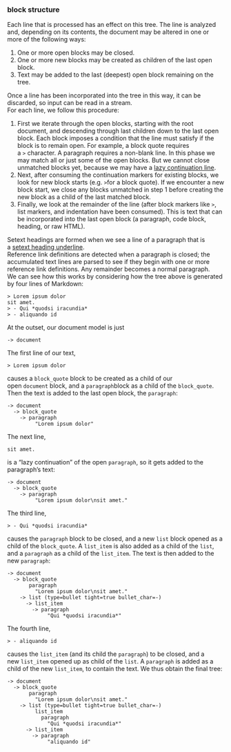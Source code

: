 ### block structure

Each line that is processed has an effect on this tree. The line is analyzed and, depending on its contents, the document may be altered in one or more of the following ways:  

1.  One or more open blocks may be closed.
2.  One or more new blocks may be created as children of the last open block.
3.  Text may be added to the last (deepest) open block remaining on the tree.

Once a line has been incorporated into the tree in this way, it can be discarded, so input can be read in a stream.  
For each line, we follow this procedure:  

1.  First we iterate through the open blocks, starting with the root document, and descending through last children down to the last open block. Each block imposes a condition that the line must satisfy if the block is to remain open. For example, a block quote requires a `>` character. A paragraph requires a non-blank line. In this phase we may match all or just some of the open blocks. But we cannot close unmatched blocks yet, because we may have a [lazy continuation line](https://github.github.com/gfm/#lazy-continuation-line).
2.  Next, after consuming the continuation markers for existing blocks, we look for new block starts (e.g. `>`for a block quote). If we encounter a new block start, we close any blocks unmatched in step 1 before creating the new block as a child of the last matched block.
3.  Finally, we look at the remainder of the line (after block markers like `>`, list markers, and indentation have been consumed). This is text that can be incorporated into the last open block (a paragraph, code block, heading, or raw HTML).

Setext headings are formed when we see a line of a paragraph that is a [setext heading underline](https://github.github.com/gfm/#setext-heading-underline).  
Reference link definitions are detected when a paragraph is closed; the accumulated text lines are parsed to see if they begin with one or more reference link definitions. Any remainder becomes a normal paragraph.  
We can see how this works by considering how the tree above is generated by four lines of Markdown:  

    > Lorem ipsum dolor
    sit amet.
    > - Qui *quodsi iracundia*
    > - aliquando id

At the outset, our document model is just  

    -> document

The first line of our text,  

    > Lorem ipsum dolor

causes a `block_quote` block to be created as a child of our open `document` block, and a `paragraph`block as a child of the `block_quote`. Then the text is added to the last open block, the `paragraph`:  

    -> document
      -> block_quote
        -> paragraph
             "Lorem ipsum dolor"

The next line,  

    sit amet.

is a “lazy continuation” of the open `paragraph`, so it gets added to the paragraph’s text:  

    -> document
      -> block_quote
        -> paragraph
             "Lorem ipsum dolor\nsit amet."

The third line,  

    > - Qui *quodsi iracundia*

causes the `paragraph` block to be closed, and a new `list` block opened as a child of the `block_quote`. A `list_item` is also added as a child of the `list`, and a `paragraph` as a child of the `list_item`. The text is then added to the new `paragraph`:  

    -> document
      -> block_quote
           paragraph
             "Lorem ipsum dolor\nsit amet."
        -> list (type=bullet tight=true bullet_char=-)
          -> list_item
            -> paragraph
                 "Qui *quodsi iracundia*"

The fourth line,  

    > - aliquando id

causes the `list_item` (and its child the `paragraph`) to be closed, and a new `list_item` opened up as child of the `list`. A `paragraph` is added as a child of the new `list_item`, to contain the text. We thus obtain the final tree:  

    -> document
      -> block_quote
           paragraph
             "Lorem ipsum dolor\nsit amet."
        -> list (type=bullet tight=true bullet_char=-)
             list_item
               paragraph
                 "Qui *quodsi iracundia*"
          -> list_item
            -> paragraph
                 "aliquando id"
